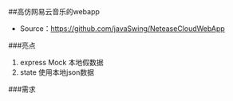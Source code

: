 ##高仿网易云音乐的webapp
- Source：https://github.com/javaSwing/NeteaseCloudWebApp

###亮点
1. express Mock 本地假数据
2. state 使用本地json数据

###需求

